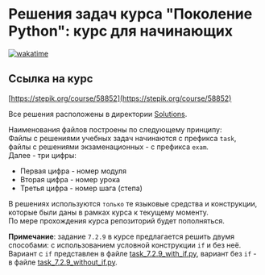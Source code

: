 # Решения задач курса "Поколение Python": курс для начинающих

[![wakatime](https://wakatime.com/badge/user/018c9383-0a4a-4a89-837e-fe8e3e8104fd/project/018db7e5-f2cf-4fba-a912-4976701eaff1.svg)](https://wakatime.com/badge/user/018c9383-0a4a-4a89-837e-fe8e3e8104fd/project/018db7e5-f2cf-4fba-a912-4976701eaff1)

## Ссылка на курс

[https://stepik.org/course/58852](https://stepik.org/course/58852)

Все решения расположены в директории [Solutions](./Solutions/).

Наименования файлов построены по следующему принципу:  
Файлы с решениями учебных задач начинаются с префикса `task`,  
файлы с решениями экзаменационных - с префикса `exam`.  
Далее - три цифры:

- Первая цифра - номер модуля
- Вторая цифра - номер урока
- Третья цифра - номер шага (степа)

В решениях используются `только` те языковые средства
и конструкции, которые были даны в рамках курса к текущему моменту.  
По мере прохождения курса репозиторий будет пополняться.

__Примечание__: задание `7.2.9` в курсе предлагается решить двумя способами:
с использованием условной конструкции `if` и без неё.
Вариант с `if` представлен в файле [task_7.2.9_with_if.py](./Solutions/task_7.2.9_with_if.py),
вариант без `if` - в файле [task_7.2.9_without_if.py](./Solutions/task_7.2.9_without_if.py).
